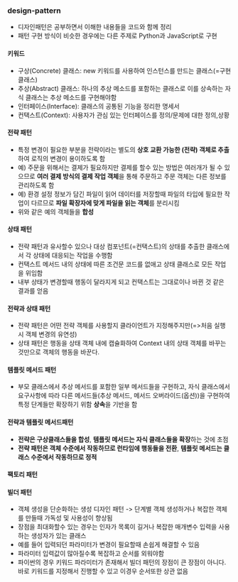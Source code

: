 ### design-pattern
* 디자인패턴은 공부하면서 이해한 내용들을 코드와 함께 정리
* 패턴 구현 방식이 비슷한 경우에는 다른 주제로 Python과 JavaScript로 구현

#### 키워드
* 구상(Concrete) 클래스: new 키워드를 사용하여 인스턴스를 만드는 클래스(=구현 클래스)
* 추상(Abstract) 클래스: 하나의 추상 메소드를 포함하는 클래스로 이를 상속하는 자식 클래스는 추상 메소드를 구현해야함
* 인터페이스(Interface): 클래스의 공통된 기능을 정리한 명세서
* 컨택스트(Context): 사용자가 관심 있는 인터페이스를 정의/문제에 대한 정의,상황


#### 전략 패턴
- 특정 변경이 필요한 부분을 전략이라는 별도의 **상호 교환 가능한 (전략) 객체로 추출**하여 로직의 변경이 용이하도록 함
- 예) 주문을 위해서는 결제가 필요하지만 결제를 할수 있는 방법은 여러개가 될 수 있으므로 **여러 결제 방식의 결제 작업 객체**을 통해 주문하고 주문 객체는 다른 정보를 관리하도록 함
- 예) 환경 설정 정보가 담긴 파일이 읽어 데이터를 저장할때 파일의 타입에 필요한 작업이 다르므로 **파일 확장자에 맞게 파일을 읽는 객체**를 분리시킴
- 위와 같은 예의 객체들을 **합성**


#### 상태 패턴
- 전략 패턴과 유사할수 있으나 대상 컴포넌트(=컨택스트)의 상태를 추출한 클래스에서 각 상태에 대응되는 작업을 수행함 
- 컨택스트 메서드 내의 상태에 따른 조건문 코드를 없애고 상태 클래스로 모든 작업을 위임함
- 내부 상태가 변경할때 행동이 달라지게 되고 컨택스트는 그대로이나 바뀐 것 같은 결과를 얻음

#### 전략과 상태 패턴
- 전략 패턴은 어떤 전략 객체를 사용할지 클라이언트가 지정해주지만(=>처음 실행 시 객체 변경의 유연성)
- 상태 패턴은 행동을 상태 객체 내에 캡슐화하여 Context 내의 상태 객체를 바꾸는 것만으로 객체의 행동을 바꾼다.


#### 템플릿 메서드 패턴
- 부모 클래스에서 추상 메서드를 포함한 일부 메서드들을 구현하고, 자식 클래스에서 요구사항에 따라 다른 메서드들(추상 메서드, 메서드 오버라이드(옵션))을 구현하여 특정 단계들만 확장하기 위함
**상속**을 기반을 함

#### 전략과 템플릿 메서드패턴
- **전략은 구상클래스들을 합성**, **템플릿 메서드는 자식 클래스들을 확장**하는 것에 초점
- **전략 패턴은 객체 수준에서 작동하므로 런타임에 행동들을 전환**, **템플릿 메서드는 클래스 수준에서 작동하므로 정적**

#### 팩토리 패턴


#### 빌더 패턴
* 객체 생성을 단순화하는 생성 디자인 패턴 -> 단계별 객체 생성하거나 복잡한 객체를 만들때 가독성 및 사용성이 향상됨
* 장점을 최대화할수 있는 경우는 인자가 목록이 길거나 복잡한 매개변수 입력을 사용하는 생성자가 있는 클래스
* 예를 들어 입력되던 파라미터가 변경이 필요할때 손쉽게 해결할 수 있음
* 파라미터 입력값이 많아질수록 복잡하고 순서를 외워야함
* 파이썬의 경우 키워드 파라미터가 존재해서 빌더 패턴의 장점이 큰 장점이 아니다. 바로 키워드를 지정해서 진행할 수 있고 이경우 순서또한 상관 없음